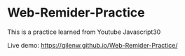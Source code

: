 # Web-Remider-Practice
This is a practice learned from Youtube Javascript30

Live demo: https://gilenw.github.io/Web-Remider-Practice/
